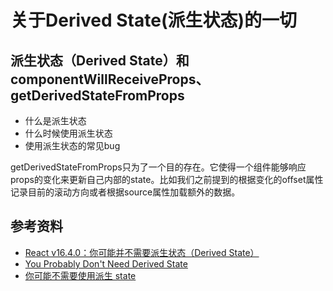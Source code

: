 # 关于Derived State(派生状态)的一切

## 派生状态（Derived State）和componentWillReceiveProps、getDerivedStateFromProps

* 什么是派生状态
* 什么时候使用派生状态
* 使用派生状态的常见bug

getDerivedStateFromProps只为了一个目的存在。它使得一个组件能够响应props的变化来更新自己内部的state。比如我们之前提到的根据变化的offset属性记录目前的滚动方向或者根据source属性加载额外的数据。



## 参考资料

* [React v16.4.0：你可能并不需要派生状态（Derived State）][1]
* [You Probably Don't Need Derived State][2]
* [你可能不需要使用派生 state][3]

[1]: https://juejin.im/post/5b3595e3f265da59a76c9ed4
[2]: https://reactjs.org/blog/2018/06/07/you-probably-dont-need-derived-state.html
[3]: https://zh-hans.reactjs.org/blog/2018/06/07/you-probably-dont-need-derived-state.html

